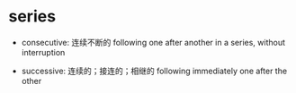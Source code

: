 # series

- consecutive: 连续不断的 following one after another in a series, without interruption

- successive: 连续的；接连的；相继的 following immediately one after the other
